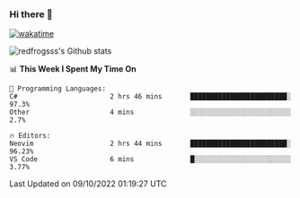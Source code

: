 ### Hi there 👋

[![wakatime](https://wakatime.com/badge/user/2cbd8003-b8b8-4565-92d7-ad9c23ff1846.svg)](https://wakatime.com/@2cbd8003-b8b8-4565-92d7-ad9c23ff1846)

<img src="https://github-readme-stats.vercel.app/api?username=redfrogsss&show_icons=true" alt="redfrogsss's Github stats"></img>

<!--START_SECTION:waka-->
📊 **This Week I Spent My Time On** 

```text
💬 Programming Languages: 
C#                       2 hrs 46 mins       ████████████████████████░   97.3% 
Other                    4 mins              ░░░░░░░░░░░░░░░░░░░░░░░░░   2.7%

🔥 Editors: 
Neovim                   2 hrs 44 mins       ████████████████████████░   96.23% 
VS Code                  6 mins              █░░░░░░░░░░░░░░░░░░░░░░░░   3.77%

```


 Last Updated on 09/10/2022 01:19:27 UTC
<!--END_SECTION:waka-->
